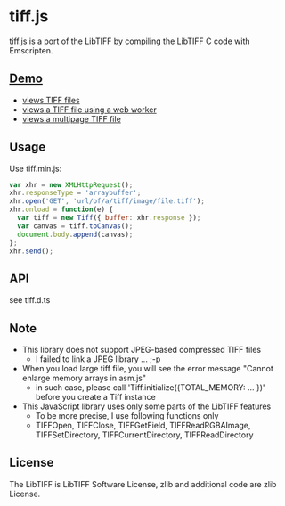 # tiff.js

tiff.js is a port of the LibTIFF by compiling the LibTIFF C code with Emscripten.

## [Demo](http://seikichi.github.io/tiff.js/)

- [views TIFF files](http://seikichi.github.io/tiff.js/basic.html)
- [views a TIFF file using a web worker](http://seikichi.github.io/tiff.js/worker.html)
- [views a multipage TIFF file](http://seikichi.github.io/tiff.js/multipage.html)

## Usage

Use tiff.min.js:

```js
var xhr = new XMLHttpRequest();
xhr.responseType = 'arraybuffer';
xhr.open('GET', 'url/of/a/tiff/image/file.tiff');
xhr.onload = function(e) {
  var tiff = new Tiff({ buffer: xhr.response });
  var canvas = tiff.toCanvas();
  document.body.append(canvas);
};
xhr.send();
```

## API

see tiff.d.ts

## Note

- This library does not support JPEG-based compressed TIFF files
  - I failed to link a JPEG library ... ;-p
- When you load large tiff file, you will see the error message "Cannot enlarge memory arrays in asm.js"
  - in such case, please call 'Tiff.initialize({TOTAL_MEMORY: ... })' before you create a Tiff instance
- This JavaScript library uses only some parts of the LibTIFF features
  - To be more precise, I use following functions only
  - TIFFOpen, TIFFClose, TIFFGetField, TIFFReadRGBAImage, TIFFSetDirectory, TIFFCurrentDirectory, TIFFReadDirectory

## License

The LibTIFF is LibTIFF Software License, zlib and additional code are zlib License.
